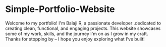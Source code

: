 # Simple-Portfolio-Website
Welcome to my portfolio! I'm Balaji R, a passionate developer .dedicated to creating clean, functional, and engaging projects. This website showcases some of my work, skills, and the journey I'm on as I grow in my craft. Thanks for stopping by – I hope you enjoy exploring what I’ve built!
